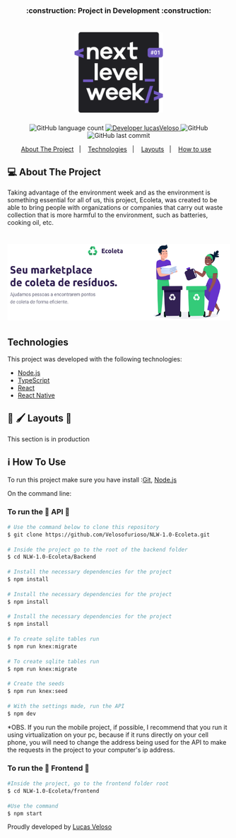 <h3 align="center">:construction: Project in Development :construction:</h3>

<h1 align="center">
    <img alt="NextLevelWeek Logo" title="#NLWLogo" src=".others/nlwLogo.svg" width="200px" />
</h1>

<p align="center">

  <img alt="GitHub language count" src="https://img.shields.io/github/languages/count/Velosofurioso/NLW-1.0-Ecoleta?color=%236633CC">

  <a href="https://www.linkedin.com/in/veloso-lucas/">
    <img alt="Developer lucasVeloso" src="https://img.shields.io/badge/Developer-LucasVeloso-%23202024">
  </a>

  <img alt="GitHub" src="https://img.shields.io/github/license/Velosofurioso/NLW-1.0-Ecoleta?color=%2334CB79">

  <img alt="GitHub last commit" src="https://img.shields.io/github/last-commit/Velosofurioso/NLW-1.0-Ecoleta?color=%23322153">

</p>

<p align="center">
  <a href="#-About-The-Project">About The Project</a>&nbsp;&nbsp;&nbsp;|&nbsp;&nbsp;&nbsp;
  <a href="#Technologies">Technologies</a>&nbsp;&nbsp;&nbsp;|&nbsp;&nbsp;&nbsp;
  <a href="#construction-%EF%B8%8F-layouts-construction">Layouts</a>&nbsp;&nbsp;&nbsp;|&nbsp;&nbsp;&nbsp;
  <a href="#information_source-how-to-use">How to use</a>&nbsp;&nbsp;&nbsp;
</p>


## 💻 About The Project

  Taking advantage of the environment week and as the environment is something essential for all of us, this project, Ecoleta, was created to be able to bring
  people with organizations or companies that carry out waste collection that is more harmful to the environment, such as batteries, cooking oil, etc.

<h1 align="center">
    <img  src=".others/logo_ecolab.png"/>
</h1>


## Technologies

This project was developed with the following technologies:

- [Node.js][node]
- [TypeScript][ts]
- [React][react]
- [React Native][reactnative]

## :construction: 🖌️ Layouts :construction:

This section is in production


## :information_source: How To Use 

To run this project make sure you have install :[Git](https://git-scm.com), [Node.js][node]

On the command line:

### To run the :construction: API :construction:

```bash
# Use the command below to clone this repository
$ git clone https://github.com/Velosofurioso/NLW-1.0-Ecoleta.git

# Inside the project go to the root of the backend folder
$ cd NLW-1.0-Ecoleta/Backend

# Install the necessary dependencies for the project 
$ npm install

# Install the necessary dependencies for the project 
$ npm install

# Install the necessary dependencies for the project 
$ npm install

# To create sqlite tables run
$ npm run knex:migrate

# To create sqlite tables run
$ npm run knex:migrate

# Create the seeds
$ npm run knex:seed

# With the settings made, run the API
$ npm dev

```

*OBS. 
If you run the mobile project, if possible, I recommend that you run it using virtualization on your pc, because if it runs directly on your cell phone, you will need to change the address being used for the API to make the requests in the project to your computer's ip address.

### To run the :construction: Frontend :construction:

```bash
#Inside the project, go to the frontend folder root
$ cd NLW-1.0-Ecoleta/frontend

#Use the command
$ npm start

```

Proudly developed by [Lucas Veloso](https://www.linkedin.com/in/veloso-lucas/)

[node]: https://nodejs.org/
[ts]: https://www.typescriptlang.org/
[react]: https://reactjs.org
[reactnative]: https://facebook.github.io/react-native/
